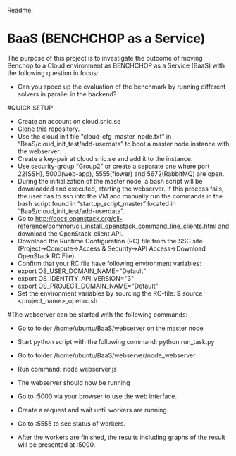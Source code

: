 Readme:
# BaaS (BENCHCHOP as a Service)
The purpose of this project is to investigate the outcome of moving Benchop to a Cloud environment as BENCHCHOP as a Service (BaaS) with the following question in focus:
- Can you speed up the evaluation of the benchmark by running different solvers in parallel in the backend?

#QUICK SETUP

- Create an account on cloud.snic.se
- Clone this repository.
- Use the cloud init file “cloud-cfg_master_node.txt” in “BaaS/cloud_init_test/add-userdata” to boot a master node instance with the webserver. 
- Create a key-pair at cloud.snic.se and add it to the instance. 
- Use security-group “Group2” or create a separate one where port 22(SSH), 5000(web-app), 5555(flower) and 5672(RabbitMQ) are open. 
- During the initialization of the master node, a bash script will be downloaded and executed, starting the webserver. If this process fails, the user has to ssh into the VM and manually run the commands in the bash script found in “startup_script_master” located in “BaaS/cloud_init_test/add-userdata”.
- Go to http://docs.openstack.org/cli-reference/common/cli_install_openstack_command_line_clients.html and download the OpenStack-client API.
- Download the Runtime Configuration (RC) file from the SSC site (Project->Compute->Access & Security->API Access->Download OpenStack RC File).
- Confirm that your RC file have following environment variables:
- export OS_USER_DOMAIN_NAME="Default"
- export OS_IDENTITY_API_VERSION="3"
- export OS_PROJECT_DOMAIN_NAME="Default"
- Set the environment variables by sourcing the RC-file:
     $ source <project_name>_openrc.sh

#The webserver can be started with the following commands: 
- Go to folder /home/ubuntu/BaaS/webserver on the master node
- Start python script with the following command: python run_task.py
- Go to folder /home/ubuntu/BaaS/webserver/node_webserver
- Run command: node webserver.js
- The webserver should now be running

- Go to <master-nodes-ip>:5000 via your browser to use the web interface.
- Create a request and wait until workers are running.
- Go to <master-nodes-ip>:5555 to see status of workers.
- After the workers are finished, the results including graphs of the result will be presented at <master-nodes-ip>:5000.
